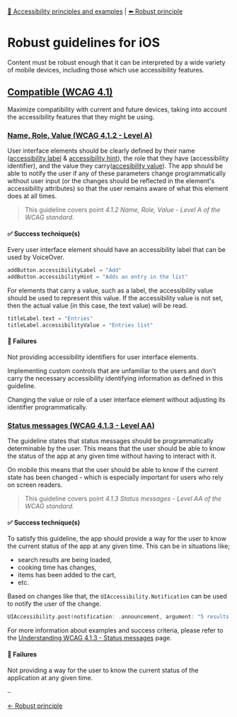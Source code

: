  [🔼 Accessibility principles and examples](../../principles/accessibility_principles_and_examples.md  "Accessibility principles and examples") | [⬅️  Robust principle](../../principles/robust_principle.md "Robust principle")

# Robust guidelines for iOS

Content must be robust enough that it can be interpreted by a wide variety of mobile devices, including those which use accessibility features.

## [Compatible (WCAG 4.1)](#wcag-41)

Maximize compatibility with current and future devices, taking into account the accessibility features that they might be using.

### [Name, Role, Value (WCAG 4.1.2 - Level A)](#wcag-412)

User interface elements should be clearly defined by their name ([accessibility label](https://developer.apple.com/documentation/objectivec/nsobject/1615181-accessibilitylabel) & [accessibility hint](https://developer.apple.com/documentation/objectivec/nsobject/1615093-accessibilityhint)), the role that they have (accessibility identifier), and the value they carry([accesibility value](https://developer.apple.com/documentation/objectivec/nsobject/1615117-accessibilityvalue)). The app should be able to notify the user if any of these parameters change programmatically without user input (or the changes should be reflected in the element's accessibility attributes) so that the user remains aware of what this element does at all times.

> This guideline covers point *4.1.2 Name, Role, Value - Level A of the WCAG standard.*

#### ✅ Success technique(s)

Every user interface element should have an accessibility label that can be used by VoiceOver.

```swift
addButton.accessibilityLabel = "Add"
addButton.accessibilityHint = "Adds an entry in the list"
```

For elements that carry a value, such as a label, the accessibility value should be used to represent this value. If the accessibility value is not set, then the actual value (in this case, the text value) will be read.

```swift
titleLabel.text = "Entries"
titleLabel.accessibilityValue = "Entries list"
```

#### 🚫 Failures

Not providing accessibility identifiers for user interface elements.

Implementing custom controls that are unfamiliar to the users and don't carry the necessary accessibility identifying information as defined in this guideline.

Changing the value or role of a user interface element without adjusting its identifier programmatically.

### [Status messages (WCAG 4.1.3 - Level AA)](#wcag-413)

The guideline states that status messages should be programmatically determinable by the user. 
This means that the user should be able to know the status of the app at any given time without having to interact with it.

On mobile this means that the user should be able to know if the current state has been changed - which is especially important for users who rely on screen readers.

> This guideline covers point *4.1.3 Status messages - Level AA of the WCAG standard.*

#### ✅ Success technique(s)

To satisfy this guideline, the app should provide a way for the user to know the current status of the app at any given time. This can be in situations like;

- search results are being loaded,
- cooking time has changes,
- items has been added to the cart,
- etc.

Based on changes like that, the `UIAccessibility.Notification` can be used to notify the user of the change.

```swift
UIAccessibility.post(notification: .announcement, argument: "5 results found.")
```

For more information about examples and success criteria, please refer to the [Understanding WCAG 4.1.3 - Status messages](https://www.w3.org/WAI/WCAG21/Understanding/status-messages) page.

#### 🚫 Failures

Not providing a way for the user to know the current status of the application at any given time.

⎯

[← Robust principle](../../principles/robust_principle.md "Robust principle")
